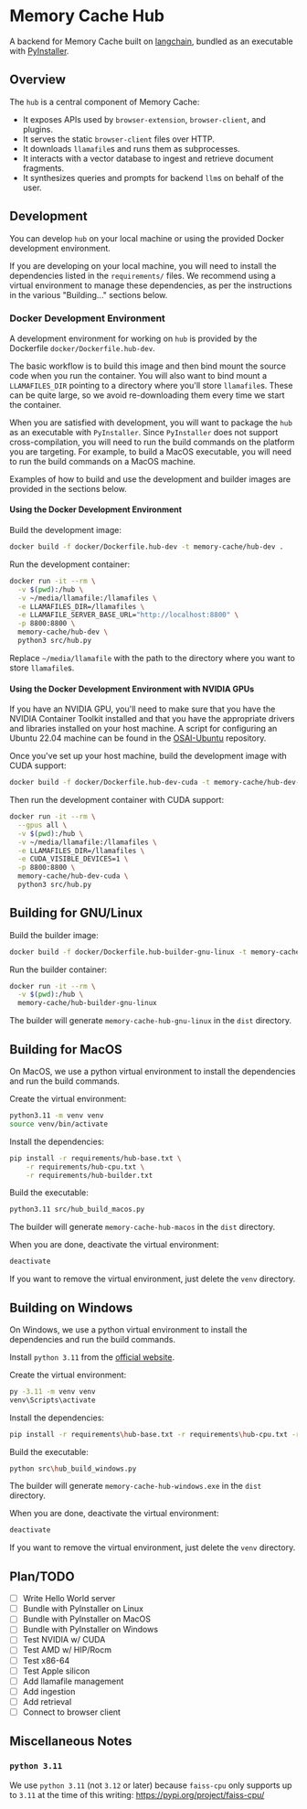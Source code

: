 # Memory Cache Hub

A backend for Memory Cache built on [langchain](https://python.langchain.com/), bundled as an executable with [PyInstaller](https://pyinstaller.org/). 

## Overview

The `hub` is a central component of Memory Cache:

- It exposes APIs used by `browser-extension`, `browser-client`, and plugins.
- It serves the static `browser-client` files over HTTP.
- It downloads `llamafile`s and runs them as subprocesses.
- It interacts with a vector database to ingest and retrieve document fragments.
- It synthesizes queries and prompts for backend `llm`s on behalf of the user.

## Development

You can develop `hub` on your local machine or using the provided Docker development environment.

If you are developing on your local machine, you will need to install the dependencies listed in the `requirements/` files. We recommend using a virtual environment to manage these dependencies, as per the instructions in the various "Building..." sections below. 

### Docker Development Environment

A development environment for working on `hub` is provided by the Dockerfile `docker/Dockerfile.hub-dev`. 

The basic workflow is to build this image and then bind mount the source code when you run the container. You will also want to bind mount a `LLAMAFILES_DIR` pointing to a directory where you'll store `llamafile`s. These can be quite large, so we avoid re-downloading them every time we start the container.

When you are satisfied with development, you will want to package the `hub` as an executable with `PyInstaller`. Since `PyInstaller` does not support cross-compilation, you will need to run the build commands on the platform you are targeting. For example, to build a MacOS executable, you will need to run the build commands on a MacOS machine. 

Examples of how to build and use the development and builder images are provided in the sections below.

#### Using the Docker Development Environment

Build the development image:

```bash
docker build -f docker/Dockerfile.hub-dev -t memory-cache/hub-dev .
```

Run the development container:

```bash
docker run -it --rm \
  -v $(pwd):/hub \
  -v ~/media/llamafile:/llamafiles \
  -e LLAMAFILES_DIR=/llamafiles \
  -e LLAMAFILE_SERVER_BASE_URL="http://localhost:8800" \
  -p 8800:8800 \
  memory-cache/hub-dev \
  python3 src/hub.py
```

Replace `~/media/llamafile` with the path to the directory where you want to store `llamafile`s.

#### Using the Docker Development Environment with NVIDIA GPUs

If you have an NVIDIA GPU, you'll need to make sure that you have the NVIDIA Container Toolkit installed and that you have the appropriate drivers and libraries installed on your host machine. A script for configuring an Ubuntu 22.04 machine can be found in the [OSAI-Ubuntu](https://github.com/johnshaughnessy/osai-ubuntu) repository.

Once you've set up your host machine, build the development image with CUDA support:

```sh
docker build -f docker/Dockerfile.hub-dev-cuda -t memory-cache/hub-dev-cuda .
```

Then run the development container with CUDA support:

```sh
docker run -it --rm \
  --gpus all \
  -v $(pwd):/hub \
  -v ~/media/llamafile:/llamafiles \
  -e LLAMAFILES_DIR=/llamafiles \
  -e CUDA_VISIBLE_DEVICES=1 \
  -p 8800:8800 \
  memory-cache/hub-dev-cuda \
  python3 src/hub.py
```


## Building for GNU/Linux

Build the builder image:

```bash
docker build -f docker/Dockerfile.hub-builder-gnu-linux -t memory-cache/hub-builder-gnu-linux .
```

Run the builder container:

```bash
docker run -it --rm \
  -v $(pwd):/hub \
  memory-cache/hub-builder-gnu-linux
```

The builder will generate `memory-cache-hub-gnu-linux` in the `dist` directory.

## Building for MacOS

On MacOS, we use a python virtual environment to install the dependencies and run the build commands.

Create the virtual environment:

```bash
python3.11 -m venv venv
source venv/bin/activate
```

Install the dependencies:

```bash
pip install -r requirements/hub-base.txt \
    -r requirements/hub-cpu.txt \
    -r requirements/hub-builder.txt
```

Build the executable:
    
```bash
python3.11 src/hub_build_macos.py
```

The builder will generate `memory-cache-hub-macos` in the `dist` directory.

When you are done, deactivate the virtual environment:

``` sh
deactivate
```

If you want to remove the virtual environment, just delete the `venv` directory.

## Building on Windows

On Windows, we use a python virtual environment to install the dependencies and run the build commands.

Install `python 3.11` from the [official website](https://www.python.org/downloads/).

Create the virtual environment:

```bash
py -3.11 -m venv venv
venv\Scripts\activate
```

Install the dependencies:

```bash
pip install -r requirements\hub-base.txt -r requirements\hub-cpu.txt -r requirements\hub-builder.txt
```

Build the executable:

```bash
python src\hub_build_windows.py
```

The builder will generate `memory-cache-hub-windows.exe` in the `dist` directory.

When you are done, deactivate the virtual environment:

``` sh
deactivate
```

If you want to remove the virtual environment, just delete the `venv` directory.


## Plan/TODO

- [ ] Write Hello World server
- [ ] Bundle with PyInstaller on Linux
- [ ] Bundle with PyInstaller on MacOS
- [ ] Bundle with PyInstaller on Windows
- [ ] Test NVIDIA w/ CUDA
- [ ] Test AMD w/ HIP/Rocm
- [ ] Test x86-64
- [ ] Test Apple silicon
- [ ] Add llamafile management
- [ ] Add ingestion
- [ ] Add retrieval
- [ ] Connect to browser client

## Miscellaneous Notes

### `python 3.11`

We use `python 3.11` (not `3.12` or later)  because `faiss-cpu` only supports up to `3.11` at the time of this writing: https://pypi.org/project/faiss-cpu/
